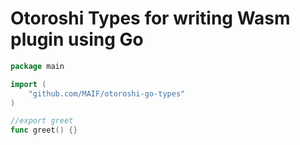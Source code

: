 # Otoroshi Types for writing Wasm plugin using Go

```go
package main

import (
    "github.com/MAIF/otoroshi-go-types"
)

//export greet
func greet() {}
```
